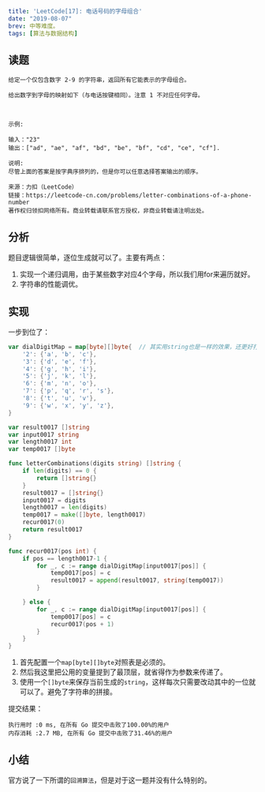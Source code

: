 ```yaml lw-blog-meta
title: 'LeetCode[17]: 电话号码的字母组合'
date: "2019-08-07"
brev: 中等难度。
tags: [算法与数据结构]
```


## 读题

```text
给定一个仅包含数字 2-9 的字符串，返回所有它能表示的字母组合。

给出数字到字母的映射如下（与电话按键相同）。注意 1 不对应任何字母。



示例:

输入："23"
输出：["ad", "ae", "af", "bd", "be", "bf", "cd", "ce", "cf"].

说明:
尽管上面的答案是按字典序排列的，但是你可以任意选择答案输出的顺序。

来源：力扣（LeetCode）
链接：https://leetcode-cn.com/problems/letter-combinations-of-a-phone-number
著作权归领扣网络所有。商业转载请联系官方授权，非商业转载请注明出处。
```

## 分析

题目逻辑很简单，逐位生成就可以了。主要有两点：

1. 实现一个递归调用，由于某些数字对应4个字母，所以我们用for来遍历就好。
2. 字符串的性能调优。

## 实现

一步到位了：

```go
var dialDigitMap = map[byte][]byte{  // 其实用string也是一样的效果，还更好打字
    '2': {'a', 'b', 'c'},
    '3': {'d', 'e', 'f'},
    '4': {'g', 'h', 'i'},
    '5': {'j', 'k', 'l'},
    '6': {'m', 'n', 'o'},
    '7': {'p', 'q', 'r', 's'},
    '8': {'t', 'u', 'v'},
    '9': {'w', 'x', 'y', 'z'},
}

var result0017 []string
var input0017 string
var length0017 int
var temp0017 []byte

func letterCombinations(digits string) []string {
    if len(digits) == 0 {
        return []string{}
    }
    result0017 = []string{}
    input0017 = digits
    length0017 = len(digits)
    temp0017 = make([]byte, length0017)
    recur0017(0)
    return result0017
}

func recur0017(pos int) {
    if pos == length0017-1 {
        for _, c := range dialDigitMap[input0017[pos]] {
            temp0017[pos] = c
            result0017 = append(result0017, string(temp0017))
        }

    } else {
        for _, c := range dialDigitMap[input0017[pos]] {
            temp0017[pos] = c
            recur0017(pos + 1)
        }
    }
}
```

1. 首先配置一个`map[byte][]byte`对照表是必须的。
2. 然后我这里把公用的变量提到了最顶层，就省得作为参数来传递了。
3. 使用一个`[]byte`来保存当前生成的`string`，这样每次只需要改动其中的一位就可以了。避免了字符串的拼接。

提交结果：

```text
执行用时 :0 ms, 在所有 Go 提交中击败了100.00%的用户
内存消耗 :2.7 MB, 在所有 Go 提交中击败了31.46%的用户
```

## 小结

官方说了一下所谓的`回溯算法`，但是对于这一题并没有什么特别的。
